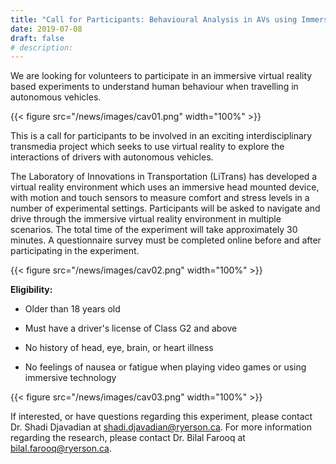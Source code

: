```yaml
---
title: "Call for Participants: Behavioural Analysis in AVs using Immersive VR"
date: 2019-07-08
draft: false
# description:
---
```


We are looking for volunteers to participate in an immersive virtual reality based experiments to understand human behaviour when travelling in autonomous vehicles.


{{< figure src="/news/images/cav01.png" width="100%" >}}

<!--more-->

This is a call for participants to be involved in an exciting interdisciplinary transmedia project which seeks to use virtual reality to explore the interactions of drivers with autonomous vehicles.

The Laboratory of Innovations in Transportation (LiTrans) has developed a virtual reality environment which uses an immersive head mounted device, with motion and touch sensors to measure comfort and stress levels in a number of experimental settings. Participants will be asked to navigate and drive through the immersive virtual reality environment in multiple scenarios. The total time of the experiment will take approximately 30 minutes. A questionnaire survey must be completed online before and after participating in the experiment.

{{< figure src="/news/images/cav02.png" width="100%" >}}

**Eligibility:**

- Older than 18 years old

- Must have a driver's license of Class G2 and above

- No history of head, eye, brain, or heart illness

- No feelings of nausea or fatigue when playing video games or using immersive technology

{{< figure src="/news/images/cav03.png" width="100%" >}}

If interested, or have questions regarding this experiment, please contact Dr. Shadi Djavadian at shadi.djavadian@ryerson.ca.
For more information regarding the research, please contact Dr. Bilal Farooq at bilal.farooq@ryerson.ca.
